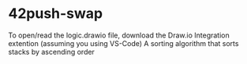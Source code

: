 # 42push-swap
To open/read the logic.drawio file, download the Draw.io Integration extention (assuming you using VS-Code)
A sorting algorithm that sorts stacks by ascending order
